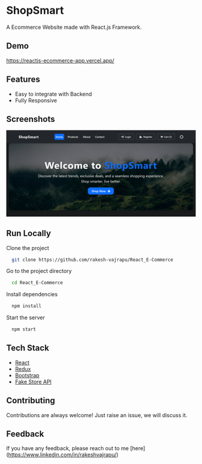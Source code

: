 # ShopSmart

A Ecommerce Website made with React.js Framework.


## Demo

https://reactjs-ecommerce-app.vercel.app/

## Features

- Easy to integrate with Backend
- Fully Responsive


## Screenshots

<!-- Use forward slashes for cross-platform + GitHub rendering -->
![App Screenshot](public/assets/ShopSmart.PNG)

<!-- Fallback HTML (optional): uncomment if you need to control size -->
<!-- <img src="public/assets/ShopSmart.PNG" alt="App Screenshot" width="800" /> -->



## Run Locally

Clone the project

```bash
  git clone https://github.com/rakesh-vajrapu/React_E-Commerce
```

Go to the project directory

```bash
  cd React_E-Commerce
```

Install dependencies

```bash
  npm install
```

Start the server

```bash
  npm start
```



## Tech Stack

* [React](https://reactjs.org/)
* [Redux](https://redux.js.org/)
* [Bootstrap](https://getbootstrap.com/)
* [Fake Store API](https://fakestoreapi.com/)

## Contributing

Contributions are always welcome!
Just raise an issue, we will discuss it.


## Feedback

If you have any feedback, please reach out to me [here] 
(https://www.linkedin.com/in/rakeshvajrapu/)


